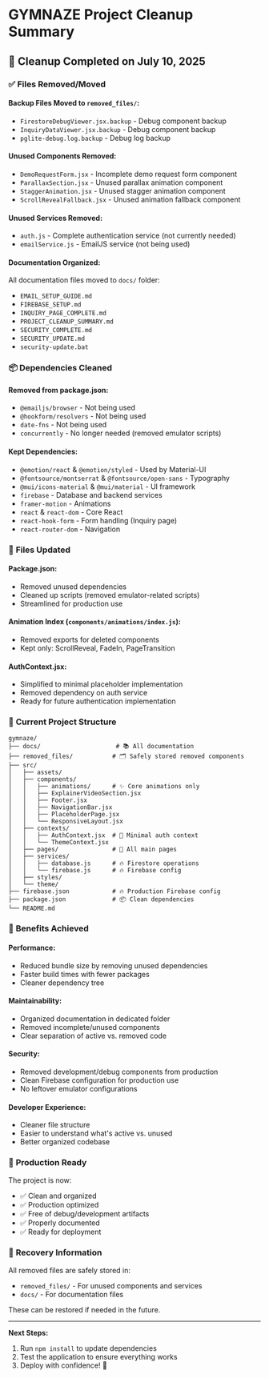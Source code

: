 # GYMNAZE Project Cleanup Summary

## 🧹 Cleanup Completed on July 10, 2025

### ✅ **Files Removed/Moved**

#### **Backup Files Moved to `removed_files/`:**
- `FirestoreDebugViewer.jsx.backup` - Debug component backup
- `InquiryDataViewer.jsx.backup` - Debug component backup  
- `pglite-debug.log.backup` - Debug log backup

#### **Unused Components Removed:**
- `DemoRequestForm.jsx` - Incomplete demo request form component
- `ParallaxSection.jsx` - Unused parallax animation component
- `StaggerAnimation.jsx` - Unused stagger animation component
- `ScrollRevealFallback.jsx` - Unused animation fallback component

#### **Unused Services Removed:**
- `auth.js` - Complete authentication service (not currently needed)
- `emailService.js` - EmailJS service (not being used)

#### **Documentation Organized:**
All documentation files moved to `docs/` folder:
- `EMAIL_SETUP_GUIDE.md`
- `FIREBASE_SETUP.md` 
- `INQUIRY_PAGE_COMPLETE.md`
- `PROJECT_CLEANUP_SUMMARY.md`
- `SECURITY_COMPLETE.md`
- `SECURITY_UPDATE.md`
- `security-update.bat`

### 📦 **Dependencies Cleaned**

#### **Removed from package.json:**
- `@emailjs/browser` - Not being used
- `@hookform/resolvers` - Not being used
- `date-fns` - Not being used
- `concurrently` - No longer needed (removed emulator scripts)

#### **Kept Dependencies:**
- `@emotion/react` & `@emotion/styled` - Used by Material-UI
- `@fontsource/montserrat` & `@fontsource/open-sans` - Typography
- `@mui/icons-material` & `@mui/material` - UI framework
- `firebase` - Database and backend services
- `framer-motion` - Animations
- `react` & `react-dom` - Core React
- `react-hook-form` - Form handling (Inquiry page)
- `react-router-dom` - Navigation

### 🔧 **Files Updated**

#### **Package.json:**
- Removed unused dependencies
- Cleaned up scripts (removed emulator-related scripts)
- Streamlined for production use

#### **Animation Index (`components/animations/index.js`):**
- Removed exports for deleted components
- Kept only: ScrollReveal, FadeIn, PageTransition

#### **AuthContext.jsx:**
- Simplified to minimal placeholder implementation
- Removed dependency on auth service
- Ready for future authentication implementation

### 📁 **Current Project Structure**

```
gymnaze/
├── docs/                     # 📚 All documentation
├── removed_files/           # 🗂️ Safely stored removed components
├── src/
│   ├── assets/
│   ├── components/
│   │   ├── animations/      # ✨ Core animations only
│   │   ├── ExplainerVideoSection.jsx
│   │   ├── Footer.jsx
│   │   ├── NavigationBar.jsx
│   │   ├── PlaceholderPage.jsx
│   │   └── ResponsiveLayout.jsx
│   ├── contexts/
│   │   ├── AuthContext.jsx  # 🔐 Minimal auth context
│   │   └── ThemeContext.jsx
│   ├── pages/               # 📄 All main pages
│   ├── services/
│   │   ├── database.js      # 🔥 Firestore operations
│   │   └── firebase.js      # 🔥 Firebase config
│   ├── styles/
│   └── theme/
├── firebase.json            # 🔥 Production Firebase config
├── package.json             # 📦 Clean dependencies
└── README.md
```

### 🎯 **Benefits Achieved**

#### **Performance:**
- Reduced bundle size by removing unused dependencies
- Faster build times with fewer packages
- Cleaner dependency tree

#### **Maintainability:**
- Organized documentation in dedicated folder
- Removed incomplete/unused components
- Clear separation of active vs. removed code

#### **Security:**
- Removed development/debug components from production
- Clean Firebase configuration for production use
- No leftover emulator configurations

#### **Developer Experience:**
- Cleaner file structure
- Easier to understand what's active vs. unused
- Better organized codebase

### 🚀 **Production Ready**

The project is now:
- ✅ Clean and organized
- ✅ Production optimized
- ✅ Free of debug/development artifacts
- ✅ Properly documented
- ✅ Ready for deployment

### 🔄 **Recovery Information**

All removed files are safely stored in:
- `removed_files/` - For unused components and services
- `docs/` - For documentation files

These can be restored if needed in the future.

---

**Next Steps:**
1. Run `npm install` to update dependencies
2. Test the application to ensure everything works
3. Deploy with confidence! 🚀
